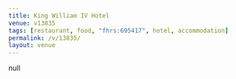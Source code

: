 ```yaml
---
title: King William IV Hotel
venue: v13835
tags: [restaurant, food, "fhrs:695417", hotel, accommodation]
permalink: /v/13835/
layout: venue
---
```

null